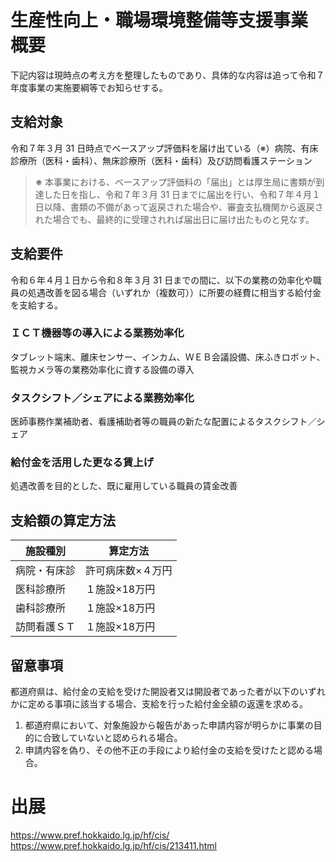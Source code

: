 # 生産性向上・職場環境整備等支援事業 概要

下記内容は現時点の考え方を整理したものであり、具体的な内容は追って令和７年度事業の実施要綱等でお知らせする。

## 支給対象

令和７年３月 31 日時点でベースアップ評価料を届け出ている（※）病院、有床診療所（医科・歯科）、無床診療所（医科・歯科）及び訪問看護ステーション

> **※** 本事業における、ベースアップ評価料の「届出」とは厚生局に書類が到達した日を指し、令和７年３月 31 日までに届出を行い、令和７年４月１日以降、書類の不備があって返戻された場合や、審査支払機関から返戻された場合でも、最終的に受理されれば届出日に届け出たものと見なす。

## 支給要件

令和６年４月１日から令和８年３月 31 日までの間に、以下の業務の効率化や職員の処遇改善を図る場合（いずれか（複数可））に所要の経費に相当する給付金を支給する。

### ＩＣＴ機器等の導入による業務効率化
タブレット端末、離床センサー、インカム、ＷＥＢ会議設備、床ふきロボット、監視カメラ等の業務効率化に資する設備の導入

### タスクシフト／シェアによる業務効率化
医師事務作業補助者、看護補助者等の職員の新たな配置によるタスクシフト／シェア

### 給付金を活用した更なる賃上げ
処遇改善を目的とした、既に雇用している職員の賃金改善

## 支給額の算定方法

| 施設種別 | 算定方法 |
|---------|---------|
| 病院・有床診 | 許可病床数×４万円 |
| 医科診療所 | １施設×18万円 |
| 歯科診療所 | １施設×18万円 |
| 訪問看護ＳＴ | １施設×18万円 |

## 留意事項

都道府県は、給付金の支給を受けた開設者又は開設者であった者が以下のいずれかに定める事項に該当する場合、支給を行った給付金全額の返還を求める。

1. 都道府県において、対象施設から報告があった申請内容が明らかに事業の目的に合致していないと認められる場合。
2. 申請内容を偽り、その他不正の手段により給付金の支給を受けたと認める場合。
# 出展
https://www.pref.hokkaido.lg.jp/hf/cis/
https://www.pref.hokkaido.lg.jp/hf/cis/213411.html